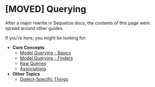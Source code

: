 # \[MOVED\] Querying

After a major rewrite in Sequelize docs, the contents of this page were spread around other guides.

If you're here, you might be looking for:

* **Core Concepts**
  * [Model Querying - Basics](model-querying-basics.html)
  * [Model Querying - Finders](model-querying-finders.html)
  * [Raw Queries](raw-queries.html)
  * [Associations](assocs.html)
* **Other Topics**
  * [Dialect-Specific Things](dialect-specific-things.html)